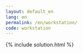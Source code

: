 ```yaml
---
layout: default_en
lang: en
permalink: /en/workstation/
code: workstation
---
```

{% include solution.html %}
